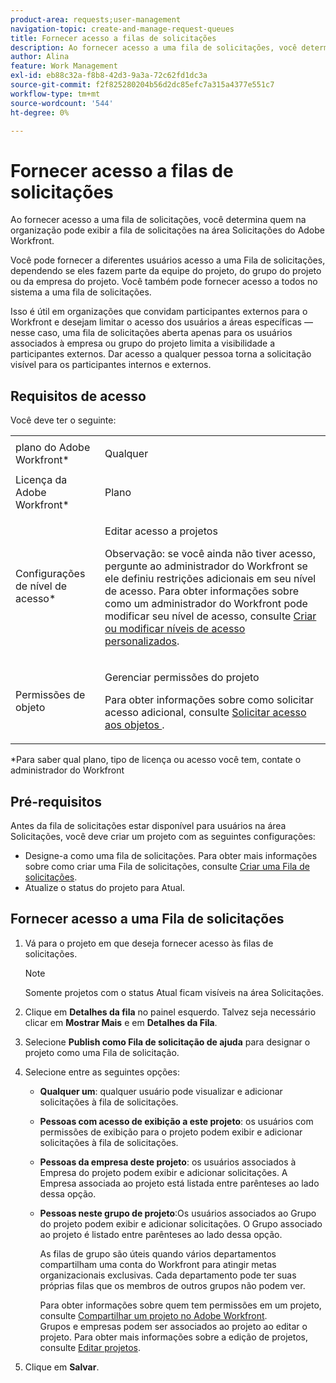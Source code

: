 ```yaml
---
product-area: requests;user-management
navigation-topic: create-and-manage-request-queues
title: Fornecer acesso a filas de solicitações
description: Ao fornecer acesso a uma fila de solicitações, você determina quem na organização pode exibir a fila de solicitações na área Solicitações do Adobe Workfront.
author: Alina
feature: Work Management
exl-id: eb88c32a-f8b8-42d3-9a3a-72c62fd1dc3a
source-git-commit: f2f825280204b56d2dc85efc7a315a4377e551c7
workflow-type: tm+mt
source-wordcount: '544'
ht-degree: 0%

---
```


# Fornecer acesso a filas de solicitações

Ao fornecer acesso a uma fila de solicitações, você determina quem na organização pode exibir a fila de solicitações na área Solicitações do Adobe Workfront.

Você pode fornecer a diferentes usuários acesso a uma Fila de solicitações, dependendo se eles fazem parte da equipe do projeto, do grupo do projeto ou da empresa do projeto. Você também pode fornecer acesso a todos no sistema a uma fila de solicitações. 

Isso é útil em organizações que convidam participantes externos para o Workfront e desejam limitar o acesso dos usuários a áreas específicas — nesse caso, uma fila de solicitações aberta apenas para os usuários associados à empresa ou grupo do projeto limita a visibilidade a participantes externos. Dar acesso a qualquer pessoa torna a solicitação visível para os participantes internos e externos.

## Requisitos de acesso

Você deve ter o seguinte:

<table style="table-layout:auto"> 
 <col> 
 <col> 
 <tbody> 
  <tr> 
   <td role="rowheader">plano do Adobe Workfront*</td> 
   <td> <p>Qualquer </p> </td> 
  </tr> 
  <tr> 
   <td role="rowheader">Licença da Adobe Workfront*</td> 
   <td> <p>Plano </p> </td> 
  </tr> 
  <tr> 
   <td role="rowheader">Configurações de nível de acesso*</td> 
   <td> <p>Editar acesso a projetos</p> <p>Observação: se você ainda não tiver acesso, pergunte ao administrador do Workfront se ele definiu restrições adicionais em seu nível de acesso. Para obter informações sobre como um administrador do Workfront pode modificar seu nível de acesso, consulte <a href="../../../administration-and-setup/add-users/configure-and-grant-access/create-modify-access-levels.md" class="MCXref xref">Criar ou modificar níveis de acesso personalizados</a>.</p> </td> 
  </tr> 
  <tr> 
   <td role="rowheader">Permissões de objeto</td> 
   <td> <p> Gerenciar permissões do projeto</p> <p>Para obter informações sobre como solicitar acesso adicional, consulte <a href="../../../workfront-basics/grant-and-request-access-to-objects/request-access.md" class="MCXref xref">Solicitar acesso aos objetos </a>.</p> </td> 
  </tr> 
 </tbody> 
</table>

&#42;Para saber qual plano, tipo de licença ou acesso você tem, contate o administrador do Workfront

## Pré-requisitos

Antes da fila de solicitações estar disponível para usuários na área Solicitações, você deve criar um projeto com as seguintes configurações:

* Designe-a como uma fila de solicitações. Para obter mais informações sobre como criar uma Fila de solicitações, consulte [Criar uma Fila de solicitações](../../../manage-work/requests/create-and-manage-request-queues/create-request-queue.md).
* Atualize o status do projeto para Atual.

## Fornecer acesso a uma Fila de solicitações

1. Vá para o projeto em que deseja fornecer acesso às filas de solicitações.

   >[!NOTE]
   >
   >Somente projetos com o status Atual ficam visíveis na área Solicitações.

1. Clique em **Detalhes da fila** no painel esquerdo. Talvez seja necessário clicar em **Mostrar Mais** e em **Detalhes da Fila**.
1. Selecione **Publish como Fila de solicitação de ajuda** para designar o projeto como uma Fila de solicitação.
1. Selecione entre as seguintes opções:

   * **Qualquer um**: qualquer usuário pode visualizar e adicionar solicitações à fila de solicitações.
   * **Pessoas com acesso de exibição a este projeto**: os usuários com permissões de exibição para o projeto podem exibir e adicionar solicitações à fila de solicitações. 
   * **Pessoas da empresa deste projeto**: os usuários associados à Empresa do projeto podem exibir e adicionar solicitações. A Empresa associada ao projeto está listada entre parênteses ao lado dessa opção. 
   * **Pessoas neste grupo de projeto**:Os usuários associados ao Grupo do projeto podem exibir e adicionar solicitações. O Grupo associado ao projeto é listado entre parênteses ao lado dessa opção.

     As filas de grupo são úteis quando vários departamentos compartilham uma conta do Workfront para atingir metas organizacionais exclusivas. Cada departamento pode ter suas próprias filas que os membros de outros grupos não podem ver.

     Para obter informações sobre quem tem permissões em um projeto, consulte [Compartilhar um projeto no Adobe Workfront](../../../workfront-basics/grant-and-request-access-to-objects/share-a-project.md).\
     Grupos e empresas podem ser associados ao projeto ao editar o projeto. Para obter mais informações sobre a edição de projetos, consulte [Editar projetos](../../../manage-work/projects/manage-projects/edit-projects.md).

1. Clique em **Salvar**.
